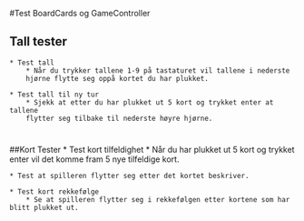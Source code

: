 #Test BoardCards og GameController
## Tall tester
    * Test tall
        * Når du trykker tallene 1-9 på tastaturet vil tallene i nederste 
        hjørne flytte seg oppå kortet du har plukket.
    
    * Test tall til ny tur
        * Sjekk at etter du har plukket ut 5 kort og trykket enter at tallene
        flytter seg tilbake til nederste høyre hjørne.
#
##Kort Tester
    * Test kort tilfeldighet
        * Når du har plukket ut 5 kort og trykket enter vil det komme fram 
        5 nye tilfeldige kort.
        
    * Test at spilleren flytter seg etter det kortet beskriver.
    
    * Test kort rekkefølge
        * Se at spilleren flytter seg i rekkefølgen etter kortene som har blitt plukket ut.
    
#
